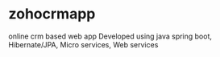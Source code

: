 # zohocrmapp
online crm based web app
Developed using java spring boot, Hibernate/JPA, Micro services, Web services
